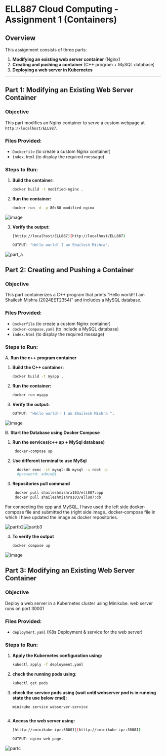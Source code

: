 # ELL887 Cloud Computing - Assignment 1 (Containers)

## Overview
This assignment consists of three parts:
1. **Modifying an existing web server container** (Nginx)
2. **Creating and pushing a container** (C++ program + MySQL database)
3. **Deploying a web server in Kubernetes**
---

## Part 1: Modifying an Existing Web Server Container

### Objective
This part modifies an Nginx container to serve a custom webpage at `http://localhost/ELL887`.

### Files Provided:
- `Dockerfile` (to create a custom Nginx container)
- `index.html` (to display the required message)

### Steps to Run:
1. **Build the container:**
   ```sh
   docker build -t modified-nginx .

2. **Run the container:**
   ```sh
   docker run -d -p 80:80 modified-nginx
![image](https://github.com/user-attachments/assets/2e82ec8c-a797-46e3-aea0-8ceee8623b7d)

3. **Verify the output:**
   ```sh
   [htttp://localhost/ELL887](http://localhost/ELL887)

   OUTPUT: "Hello world! I am Shailesh Mishra".
![part_a](https://github.com/user-attachments/assets/b518f589-f329-4f73-944c-8315bbe62d3e)


   
## Part 2: Creating and Pushing a Container

### Objective
This part containerizes a C++ program that prints "Hello world!! I am Shailesh Mishra (2024EET2354)" and includes a MySQL database.

### Files Provided:
- `Dockerfile` (to create a custom Nginx container)
- `docker-compose.yaml` (to include a MySQL database)
- `index.html` (to display the required message)

### Steps to Run:
A. **Run the c++ program container**
1. **Build the C++ container:**
   ```sh
   docker build -t myapp .

2. **Run the container:**
   ```sh
   docker run myapp

3. **Verify the output:**
   ```sh
   OUTPUT: "Hello world!! I am Shailesh Mishra ".
![image](https://github.com/user-attachments/assets/78a262bb-2b73-4c29-8026-48ef21981227)


B. **Start the Database using Docker Compose**
1. **Run the services(c++ ap + MySql database)**
   
   ```sh
    docker-compose up

2. **Use different terminal to use MySql**
   ```sh
     docker exec -it mysql-db mysql -u root -p
     #password: admin@1

3. **Repositories pull command**
   ```sh
    docker pull shaileshmishra103/ell887:app 
    docker pull shaileshmishra103/ell887:db 


For connecting the cpp and MySQL, I have used the left side docker-compose file and submitted the (right side image_ docker-compose file in which I have updated the image as docker repositories.

![partb2](https://github.com/user-attachments/assets/b8401e47-27e9-4a12-a7e1-f2181b399eb4)![partb3](https://github.com/user-attachments/assets/de063212-b5b7-4cd9-8278-59d1d1a29fac)




4. **To verify the output**
   ```sh
   docker compose up
![image](https://github.com/user-attachments/assets/a889b770-84ab-4d42-a5c7-4f03477a0eb2)


## Part 3: Modifying an Existing Web Server Container

### Objective
Deploy a web server in a Kubernetes cluster using Minikube. web server runs on port 30001

### Files Provided:
- `deployment.yaml` (K8s Deployment & service for the web server)

### Steps to Run:
1. **Apply the Kubernetes configuration using:**
   ```sh
   kubectl apply -f deployment.yaml

2. **check the running pods using:**
   ```sh
   kubectl get pods
   
3. **check the service pods using (wait until webserver pod is in running state the use below cmd):**
   ```sh
   minikube service webserver-service



4. **Access the web server using:**
   ```sh
   [htttp://<minikube-ip>:30001](htttp://<minikube-ip>:30001)

   OUTPUT: nginx web page.

![partc](https://github.com/user-attachments/assets/980795ce-dc54-41b4-a833-731775658e3c)


